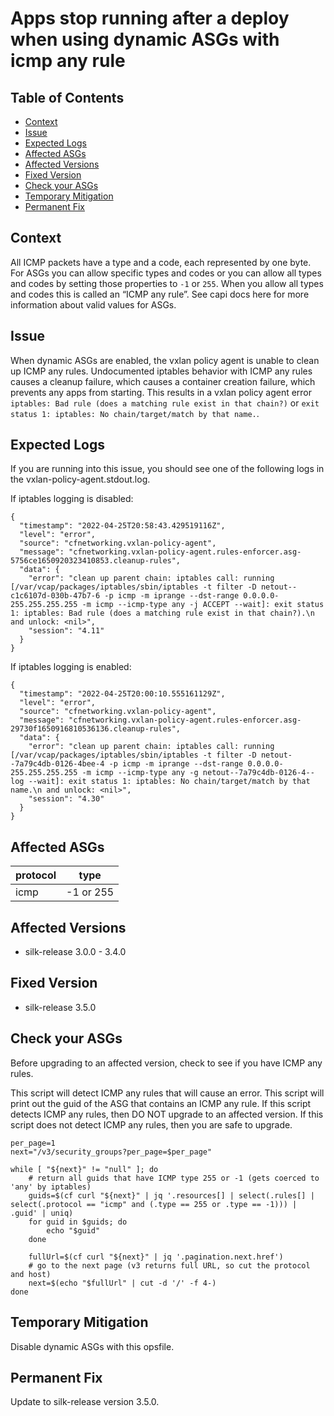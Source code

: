 # Apps stop running after a deploy when using dynamic ASGs with icmp any rule

## Table of Contents
* [Context](#context)
* [Issue](#issue)
* [Expected Logs](#expected-logs)
* [Affected ASGs](#affected-asgs)
* [Affected Versions](#affected-versions)
* [Fixed Version](#fixed-version)
* [Check your ASGs](#check-your-asgs)
* [Temporary Mitigation](#temporary-mitigation)
* [Permanent Fix](#permanent-fix)

## Context
All ICMP packets have a type and a code, each represented by one byte. For ASGs
you can allow specific types and codes or you can allow all types and codes by
setting those properties to `-1` or `255`. When you allow all types and codes
this is called an “ICMP any rule”. See capi docs here for more information
about valid values for ASGs.

## Issue
When dynamic ASGs are enabled, the vxlan policy agent is unable to clean up
ICMP any rules. Undocumented iptables behavior with ICMP any rules causes a
cleanup failure, which causes a container creation failure, which prevents any
apps from starting. This results in a vxlan policy agent error `iptables: Bad
rule (does a matching rule exist in that chain?)` or `exit status 1: iptables:
No chain/target/match by that name.`.

## Expected Logs
If you are running into this issue, you should see one of the following logs in the vxlan-policy-agent.stdout.log.

If iptables logging is disabled:
```
{
  "timestamp": "2022-04-25T20:58:43.429519116Z",
  "level": "error",
  "source": "cfnetworking.vxlan-policy-agent",
  "message": "cfnetworking.vxlan-policy-agent.rules-enforcer.asg-5756ce1650920323410853.cleanup-rules",
  "data": {
    "error": "clean up parent chain: iptables call: running [/var/vcap/packages/iptables/sbin/iptables -t filter -D netout--c1c6107d-030b-47b7-6 -p icmp -m iprange --dst-range 0.0.0.0-255.255.255.255 -m icmp --icmp-type any -j ACCEPT --wait]: exit status 1: iptables: Bad rule (does a matching rule exist in that chain?).\n and unlock: <nil>",
    "session": "4.11"
  }
}
```

If iptables logging is enabled:
```
{
  "timestamp": "2022-04-25T20:00:10.555161129Z",
  "level": "error",
  "source": "cfnetworking.vxlan-policy-agent",
  "message": "cfnetworking.vxlan-policy-agent.rules-enforcer.asg-29730f1650916810536136.cleanup-rules",
  "data": {
    "error": "clean up parent chain: iptables call: running [/var/vcap/packages/iptables/sbin/iptables -t filter -D netout--7a79c4db-0126-4bee-4 -p icmp -m iprange --dst-range 0.0.0.0-255.255.255.255 -m icmp --icmp-type any -g netout--7a79c4db-0126-4--log --wait]: exit status 1: iptables: No chain/target/match by that name.\n and unlock: <nil>",
    "session": "4.30"
  }
}
```

## Affected ASGs
| protocol | type |
| --- | --- |
| icmp | -1 or 255 |


## Affected Versions
* silk-release 3.0.0 - 3.4.0

## Fixed Version
* silk-release 3.5.0

## Check your ASGs
Before upgrading to an affected version, check to see if you have ICMP any rules.

This script will detect ICMP any rules that will cause an error. This script
will print out the guid of the ASG that contains an ICMP any rule. If this
script detects ICMP any rules, then DO NOT upgrade to an affected version. If
this script does not detect ICMP any rules, then you are safe to upgrade.
```
per_page=1
next="/v3/security_groups?per_page=$per_page"

while [ "${next}" != "null" ]; do
    # return all guids that have ICMP type 255 or -1 (gets coerced to 'any' by iptables)
    guids=$(cf curl "${next}" | jq '.resources[] | select(.rules[] | select(.protocol == "icmp" and (.type == 255 or .type == -1))) | .guid' | uniq)
    for guid in $guids; do
        echo "$guid"
    done	

    fullUrl=$(cf curl "${next}" | jq '.pagination.next.href')
    # go to the next page (v3 returns full URL, so cut the protocol and host)
    next=$(echo "$fullUrl" | cut -d '/' -f 4-)
done
```


## Temporary Mitigation
Disable dynamic ASGs with this opsfile.

## Permanent Fix
Update to silk-release version 3.5.0.


